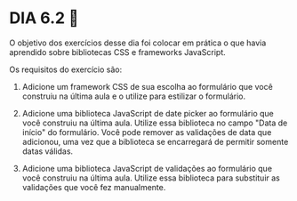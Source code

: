 
# DIA 6.2 🚀

O objetivo dos exercícios desse dia foi colocar em prática o que havia aprendido sobre bibliotecas CSS e frameworks JavaScript.

Os requisitos do exercício são:

1. Adicione um framework CSS de sua escolha ao formulário que você construiu na última aula e o utilize para estilizar o formulário.

2. Adicione uma biblioteca JavaScript de date picker ao formulário que você construiu na última aula. Utilize essa biblioteca no campo "Data de início" do formulário. Você pode remover as validações de data que adicionou, uma vez que a biblioteca se encarregará de permitir somente datas válidas.

3.  Adicione uma biblioteca JavaScript de validações ao formulário que você construiu na última aula. Utilize essa biblioteca para substituir as validações que você fez manualmente.
